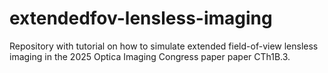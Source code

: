 # extendedfov-lensless-imaging

Repository with tutorial on how to simulate extended field-of-view lensless imaging in the 2025 Optica Imaging Congress paper paper CTh1B.3.
